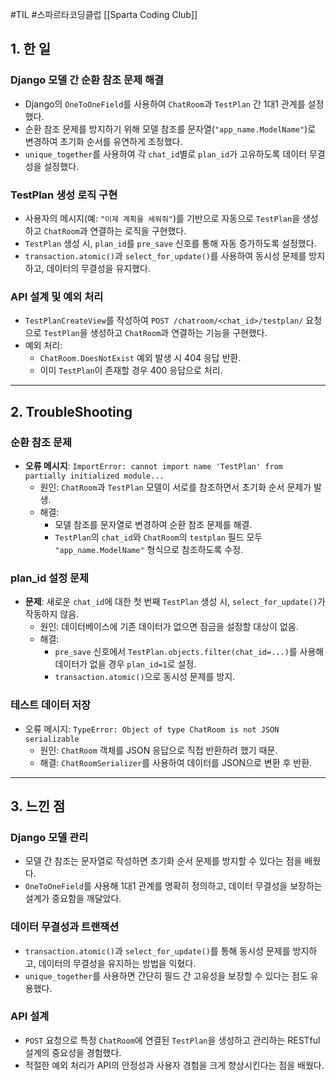 #TIL #스파르타코딩클럽 [[Sparta Coding Club]]

## 1. 한 일
### Django 모델 간 순환 참조 문제 해결
- Django의 `OneToOneField`를 사용하여 `ChatRoom`과 `TestPlan` 간 1대1 관계를 설정했다.
- 순환 참조 문제를 방지하기 위해 모델 참조를 문자열(`"app_name.ModelName"`)로 변경하여 초기화 순서를 유연하게 조정했다.
- `unique_together`를 사용하여 각 `chat_id`별로 `plan_id`가 고유하도록 데이터 무결성을 설정했다.

### TestPlan 생성 로직 구현
- 사용자의 메시지(예: `"이제 계획을 세워줘"`)를 기반으로 자동으로 `TestPlan`을 생성하고 `ChatRoom`과 연결하는 로직을 구현했다.
- `TestPlan` 생성 시, `plan_id`를 `pre_save` 신호를 통해 자동 증가하도록 설정했다.
- `transaction.atomic()`과 `select_for_update()`를 사용하여 동시성 문제를 방지하고, 데이터의 무결성을 유지했다.

### API 설계 및 예외 처리
- `TestPlanCreateView`를 작성하여 `POST /chatroom/<chat_id>/testplan/` 요청으로 `TestPlan`을 생성하고 `ChatRoom`과 연결하는 기능을 구현했다.
- 예외 처리:
    - `ChatRoom.DoesNotExist` 예외 발생 시 404 응답 반환.
    - 이미 `TestPlan`이 존재할 경우 400 응답으로 처리.



---
## 2. TroubleShooting

### **순환 참조 문제**
- **오류 메시지**: `ImportError: cannot import name 'TestPlan' from partially initialized module...`
    - 원인: `ChatRoom`과 `TestPlan` 모델이 서로를 참조하면서 초기화 순서 문제가 발생.
    - 해결:
        - 모델 참조를 문자열로 변경하여 순환 참조 문제를 해결.
        - `TestPlan`의 `chat_id`와 `ChatRoom`의 `testplan` 필드 모두 `"app_name.ModelName"` 형식으로 참조하도록 수정.

### **plan_id 설정 문제**
- **문제**: 새로운 `chat_id`에 대한 첫 번째 `TestPlan` 생성 시, `select_for_update()`가 작동하지 않음.
    - 원인: 데이터베이스에 기존 데이터가 없으면 잠금을 설정할 대상이 없음.
    - 해결:
        - `pre_save` 신호에서 `TestPlan.objects.filter(chat_id=...)`를 사용해 데이터가 없을 경우 `plan_id=1`로 설정.
        - `transaction.atomic()`으로 동시성 문제를 방지.

### 테스트 데이터 저장
- 오류 메시지: `TypeError: Object of type ChatRoom is not JSON serializable`
    - 원인: `ChatRoom` 객체를 JSON 응답으로 직접 반환하려 했기 때문.
    - 해결: `ChatRoomSerializer`를 사용하여 데이터를 JSON으로 변환 후 반환.

---

## 3. 느낀 점

### Django 모델 관리
- 모델 간 참조는 문자열로 작성하면 초기화 순서 문제를 방지할 수 있다는 점을 배웠다.
- `OneToOneField`를 사용해 1대1 관계를 명확히 정의하고, 데이터 무결성을 보장하는 설계가 중요함을 깨달았다.

### 데이터 무결성과 트랜잭션
- `transaction.atomic()`과 `select_for_update()`를 통해 동시성 문제를 방지하고, 데이터의 무결성을 유지하는 방법을 익혔다.
- `unique_together`를 사용하면 간단히 필드 간 고유성을 보장할 수 있다는 점도 유용했다.

### API 설계
- `POST` 요청으로 특정 `ChatRoom`에 연결된 `TestPlan`을 생성하고 관리하는 RESTful 설계의 중요성을 경험했다.
- 적절한 예외 처리가 API의 안정성과 사용자 경험을 크게 향상시킨다는 점을 배웠다.